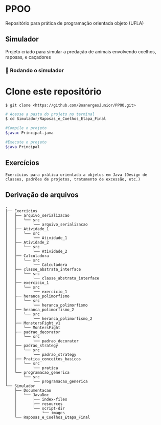 # PPOO
Repositório para prática de programação orientada objeto (UFLA)

## Simulador
<p>Projeto criado para simular a predação de animais envolvendo coelhos, raposas, e caçadores</p>

### 🎲 Rodando o simulador

# Clone este repositório
```
$ git clone <https://github.com/BoanergesJunior/PPOO.git>
```
```bash
# Acesse a pasta do projeto no terminal
$ cd Simulador/Raposas_e_Coelhos_Etapa_Final

#Compile o projeto
$javac Principal.java

#Execute o projeto
$java Principal
```

## Exercícios
```
Exercícios para prática orientada a objetos em Java (Design de classes, padrões de projetos, tratamento de excessão, etc.)
```

## Derivação de arquivos
```
.
├── Exercicios
│   ├── arquivo_serializacao
│   │   └── src
│   │       └── arquivo_serializacao
│   ├── Atividade_1
│   │   └── src
│   │       └── Atividade_1
│   ├── Atividade_2
│   │   └── src
│   │       └── Atividade_2
│   ├── Calculadora
│   │   └── src
│   │       └── Calculadora
│   ├── classe_abstrata_interface
│   │   └── src
│   │       └── classe_abstrata_interface
│   ├── exercicio_1
│   │   └── src
│   │       └── exercicio_1
│   ├── heranca_polimorfismo
│   │   └── src
│   │       └── heranca_polimorfismo
│   ├── heranca_polimorfismo_2
│   │   └── src
│   │       └── heranca_polimorfismo_2
│   ├── MonstersFight_v1
│   │   └── MontersFight
│   ├── padrao_decorator
│   │   └── src
│   │       └── padrao_decorator
│   ├── padrao_strategy
│   │   └── src
│   │       └── padrao_strategy
│   ├── Pratica_conceitos_basicos
│   │   └── src
│   │       └── pratica
│   └── programacao_generica
│       └── src
│           └── programacao_generica
└── Simulador
    ├── Documentacao
    │   └── JavaDoc
    │       ├── index-files
    │       ├── resources
    │       └── script-dir
    │           └── images
    └── Raposas_e_Coelhos_Etapa_Final

```
